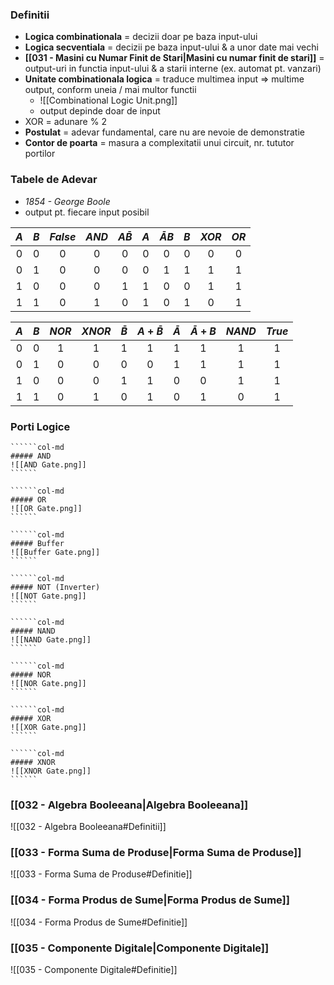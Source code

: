### Definitii
- **Logica combinationala** = decizii doar pe baza input-ului
- **Logica secventiala** = decizii pe baza input-ului & a unor date mai vechi
- **[[031 - Masini cu Numar Finit de Stari|Masini cu numar finit de stari]]** = output-uri in functia input-ului & a starii interne
  (ex. automat pt. vanzari)
- **Unitate combinationala logica** = traduce multimea input => multime output, conform uneia / mai multor functii
	- ![[Combinational Logic Unit.png]]
	- output depinde doar de input
- XOR = adunare % 2
- **Postulat** = adevar fundamental, care nu are nevoie de demonstratie
- **Contor de poarta** = masura a complexitatii unui circuit, nr. tututor portilor


### Tabele de Adevar
- *1854 - George Boole*
- output pt. fiecare input posibil

|$A$|$B$|$False$|$AND$|$A \bar B$|$A$|$\bar A B$|$B$|$XOR$|$OR$|
|:---:|:---:|:---:|:---:|:---:|:---:|:---:|:---:|:---:|:---:|
|0|0|0|0|0|0|0|0|0|0|
|0|1|0|0|0|0|1|1|1|1|
|1|0|0|0|1|1|0|0|1|1|
|1|1|0|1|0|1|0|1|0|1|

|$A$|$B$|$NOR$|$XNOR$|$\bar B$|$A + \bar B$|$\bar A$|$\bar A + B$|$NAND$|$True$|
|:---:|:---:|:---:|:---:|:---:|:---:|:---:|:---:|:---:|:---:|
|0|0|1|1|1|1|1|1|1|1|
|0|1|0|0|0|0|1|1|1|1|
|1|0|0|0|1|1|0|0|1|1|
|1|1|0|1|0|1|0|1|0|1|


### Porti Logice
```````col
``````col-md
##### AND
![[AND Gate.png]]
``````

``````col-md
##### OR
![[OR Gate.png]]
``````

``````col-md
##### Buffer
![[Buffer Gate.png]]
``````

``````col-md
##### NOT (Inverter)
![[NOT Gate.png]]
``````
```````
```````col
``````col-md
##### NAND
![[NAND Gate.png]]
``````

``````col-md
##### NOR
![[NOR Gate.png]]
``````

``````col-md
##### XOR
![[XOR Gate.png]]
``````

``````col-md
##### XNOR
![[XNOR Gate.png]]
``````
```````

### [[032 - Algebra Booleeana|Algebra Booleeana]]
![[032 - Algebra Booleeana#Definitii]]


### [[033 - Forma Suma de Produse|Forma Suma de Produse]] 
![[033 - Forma Suma de Produse#Definitie]]

### [[034 - Forma Produs de Sume|Forma Produs de Sume]]
![[034 - Forma Produs de Sume#Definitie]]


### [[035 - Componente Digitale|Componente Digitale]]
![[035 - Componente Digitale#Definitie]]
